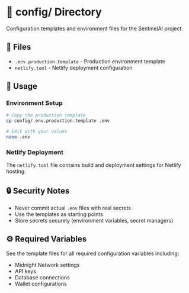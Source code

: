 # 📁 config/ Directory

Configuration templates and environment files for the SentinelAI project.

## 📄 Files

- `.env.production.template` - Production environment template
- `netlify.toml` - Netlify deployment configuration

## 🚀 Usage

### Environment Setup
```bash
# Copy the production template
cp config/.env.production.template .env

# Edit with your values
nano .env
```

### Netlify Deployment
The `netlify.toml` file contains build and deployment settings for Netlify hosting.

## 🔒 Security Notes

- Never commit actual `.env` files with real secrets
- Use the templates as starting points
- Store secrets securely (environment variables, secret managers)

## ⚙️ Required Variables

See the template files for all required configuration variables including:
- Midnight Network settings
- API keys
- Database connections
- Wallet configurations
